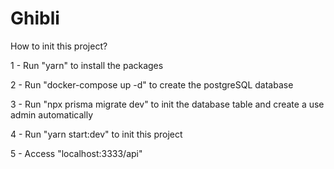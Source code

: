 # Ghibli

How to init this project?

1 - Run "yarn" to install the packages

2 - Run "docker-compose up -d" to create the postgreSQL database

3 - Run "npx prisma migrate dev" to init the database table and create a use admin automatically

4 - Run "yarn start:dev" to init this project

5 - Access "localhost:3333/api"
